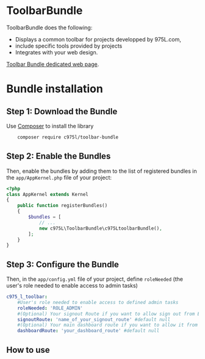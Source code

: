 ToolbarBundle
=============

ToolbarBundle does the following:

- Displays a common toolbar for projects developped by 975L.com,
- include specific tools provided by projects
- Integrates with your web design.

[Toolbar Bundle dedicated web page](https://975l.com/en/pages/toolbar-bundle).

Bundle installation
===================

Step 1: Download the Bundle
---------------------------
Use [Composer](https://getcomposer.org) to install the library
```bash
    composer require c975l/toolbar-bundle
```

Step 2: Enable the Bundles
--------------------------
Then, enable the bundles by adding them to the list of registered bundles in the `app/AppKernel.php` file of your project:

```php
<?php
class AppKernel extends Kernel
{
    public function registerBundles()
    {
        $bundles = [
            // ...
            new c975L\ToolbarBundle\c975LtoolbarBundle(),
        ];
    }
}
```

Step 3: Configure the Bundle
----------------------------
Then, in the `app/config.yml` file of your project, define `roleNeeded` (the user's role needed to enable access to admin tasks)

```yml
c975_l_toolbar:
    #User's role needed to enable access to defined admin tasks
    roleNeeded: 'ROLE_ADMIN'
    #(Optional) Your signout Route if you want to allow sign out from Events toolbar
    signoutRoute: 'name_of_your_signout_route' #default null
    #(Optional) Your main dashboard route if you want to allow it from Events toolbar
    dashboardRoute: 'your_dashboard_route' #default null
```

How to use
----------
